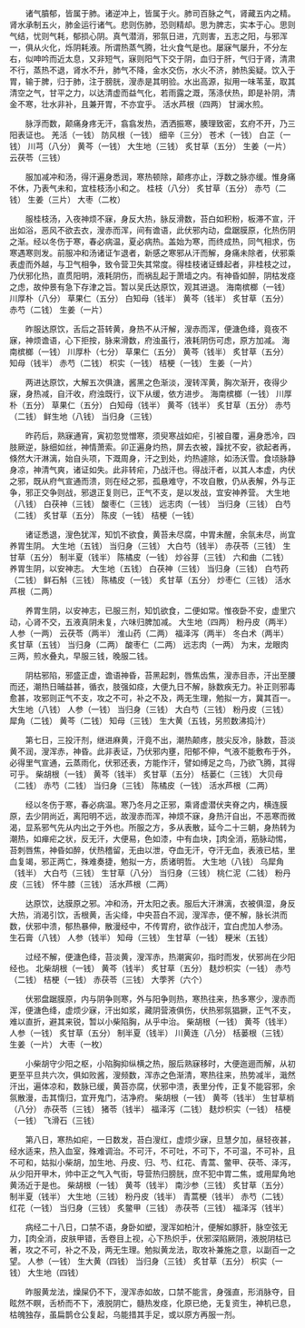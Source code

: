 <!-- { "loadSidebar": true } -->
　　诸气膹郁，皆属于肺。诸逆冲上，皆属于火。肺司百脉之气，肾藏五内之精。肾水承制五火，肺金运行诸气。悲则伤肺，恐则精却。思为脾志，实本于心。思则气结，忧则气耗，郁损心阴。真气潜消，邪氛日进，亢则害，五志之阳，与邪浑一，俱从火化，烁阴耗液。所谓热蒸气腾，壮火食气是也。屡寐气屡升，不分左右，似呻吟而近太息，又非短气，寐则阳气下交于阴，血归于肝，气归于肾，清肃不行，蒸热不退，肾水不升，肺气不降，金水交伤，水火不济，肺热奚疑。饮入于胃，输于脾，归于肺，注于膀胱，溲赤是其明验。水出高源，拟用一味苇茎，取其清空之气，甘平之力，以达清虚而益气化，若雨露之溉，荡涤伏热，即是补阴，清金不寒，壮水非补，且兼开胃，不亦宜乎。 活水芦根（四两） 甘澜水煎。

　　脉浮而数，颠痛身疼无汗，翕翕发热，洒洒振寒，腠理致密，玄府不开，乃三阳表证也。 羌活（一钱） 防风根（一钱） 细辛（三分） 苍术（一钱） 白芷（一钱） 川芎（八分） 黄芩（一钱） 大生地（三钱） 炙甘草（五分） 生姜（一片） 云茯苓（三钱）

　　服加减冲和汤，得汗遍身悉润，寒热顿除，颠疼亦止，浮数之脉亦缓。惟身痛不休，乃表气未和，宜桂枝汤小和之。 桂枝（八分） 炙甘草（五分） 赤芍（二钱） 生姜（三片） 大枣（二枚）

　　服桂枝汤，入夜神烦不寐，身反大热，脉反滑数，苔白如积粉，板滞不宣，汗出如浴，恶风不欲去衣，溲赤而浑，间有谵语，此伏邪内动，盘踞膜原，化热伤阴之渐。经以冬伤于寒，春必病温，夏必病热。盖始为寒，而终成热，同气相求，伤寒遇寒则发。前服冲和汤诸证乍退者，新感之寒邪从汗而解，身痛未除者，伏邪乘表虚而外越，与卫气相争，致令营卫失其常度。得桂枝诸证蜂起者，非桂枝之过，乃伏邪化热，直贯阳明，液耗阴伤，而祸乱起于萧墙之内。有神昏如醉，阴枯发痉之虑，故仲景有急下存津之旨。暂以吴氏达原饮，观其进退。 海南槟榔（一钱） 川厚朴（八分） 草果仁（五分） 白知母（钱半） 黄芩（钱半） 炙甘草（五分） 赤芍（二钱） 生姜（一片）

　　昨服达原饮，舌后之苔转黄，身热不从汗解，溲赤而浑，便溏色绛，竟夜不寐，神烦谵语，心下拒按，脉来滑数，府浊虽行，液耗阴伤可虑，原方加减。 海南槟榔（一钱） 川厚朴（七分） 草果仁（五分） 黄芩（钱半） 炙甘草（五分） 知母（钱半） 赤芍（二钱） 枳实（一钱） 桔梗（一钱） 生姜（一片）

　　两进达原饮，大解五次俱溏，酱黑之色渐淡，溲转浑黄，胸次渐开，夜得少寐，身热减，自汗收，府浊既行，议下从缓，依方进步。 海南槟榔（一钱） 川厚朴（五分） 草果仁（五分） 白知母（钱半） 黄芩（钱半） 炙甘草（五分） 赤芍（二钱） 鲜生地（八钱） 当归身（三钱）

　　昨药后，熟寐通宵，寅初忽觉憎寒，须臾寒战如疟，引被自覆，遍身悉冷，四肢厥逆，脉细如丝，神情萧索。卯正遍身灼热，屏去衣被，躁扰不安，欲起者再，倏然大汗淋漓，始自头项，下溉周身，汗之到处，灼热遽除，如汤沃雪。食顷脉静身凉，神清气爽，诸证如失。此非转疟，乃战汗也。得战汗者，以其人本虚，内伏之邪，既从府气宣通而溃，则在经之邪，孤悬难守，不攻自散，仍从表解，外与正争，邪正交争则战，邪退正复则已，正气不支，是以发战，宜安神养营。 大生地（八钱） 白茯神（三钱） 酸枣仁（三钱） 远志肉（一钱） 当归身（三钱） 白芍（二钱） 炙甘草（五分） 陈皮（一钱） 桔梗（一钱）

　　诸证悉退，溲色犹浑，知饥不欲食，黄苔未尽腐，中胃未醒，余氛未尽，尚宜养胃生阴。 大生地（五钱） 当归身（三钱） 大白芍（钱半） 赤茯苓（三钱） 生甘草（五分） 制半夏（钱半） 陈橘皮（一钱） 炒谷芽（三钱） 六和曲（二钱） 养胃生阴，以安神志。 大生地（五钱） 白茯神（三钱） 当归身（三钱） 白芍药（二钱） 鲜石斛（三钱） 陈橘皮（一钱） 炙甘草（五分） 炒枣仁（三钱） 活水芦根（二两）

　　养胃生阴，以安神志，已服三剂，知饥欲食，二便如常。惟夜卧不安，虚里穴动，心肾不交，五液真阴未复，六味归脾加减。 大生地（四两） 粉丹皮（两半） 人参（一两） 云茯苓（两半） 淮山药（二两） 福泽泻（两半） 冬白术（两半） 炙甘草（五钱） 当归身（二两） 酸枣仁（二两） 远志肉（一两） 为末，龙眼肉三两，煎水叠丸，早服三钱，晚服二钱。

　　阴枯邪陷，邪盛正虚，谵语神昏，苔黑起刺，唇焦齿焦，溲赤目赤，汗出至腰而还，潮热日晡益甚，循衣，肢强如痉，大便九日不解，脉数疾无力。补正则邪毒愈甚，攻邪则正气不支，攻之不可，补之不及，两无生理，勉拟一方，冀其百一。 大生地（八钱） 人参（一钱） 当归身（三钱） 大白芍（三钱） 粉丹皮（三钱） 犀角（二钱） 黄芩（二钱） 知母（三钱） 生大黄（五钱，另煎数沸捣汁）

　　第七日，三投汗剂，继进麻黄，汗竟不出，潮热颠疼，肢尖反冷，脉数，苔淡黄不润，溲浑赤，神昏。此非表证，乃伏邪内壅，阳郁不伸，气液不能敷布于外，必得里气宣通，云蒸雨化，伏邪还表，方能作汗，譬如缚足之鸟，乃欲飞腾，其得可乎。 柴胡根（一钱） 黄芩（钱半） 炙甘草（五分） 栝蒌仁（三钱） 大贝母（二钱） 赤芍（二钱） 当归身（三钱） 陈橘皮（一钱） 活水芦根（二两）

　　经以冬伤于寒，春必病温。寒乃冬月之正邪，乘肾虚潜伏夹脊之内，横连膜原，去少阴尚近，离阳明不远，故溲赤而浑，神烦不寐，身热汗自出，不恶寒而微渴，显系邪气先从内出之于外也。所服之方，多从表散，延今二十三朝，身热转为潮热，如瘅疟之状，反无汗，大便易，色如漆，中有血块，肉全消，筋脉动惕，苔刺唇焦，神昏如醉，伏热稽留，无由以泄，夺血无汗，夺汗无血，表液已枯，里血复竭，邪正两亡，殊难奏捷，勉拟一方，质诸明哲。 大生地（八钱） 乌犀角（钱半） 大白芍（三钱） 生甘草（八分） 当归身（三钱） 桃仁泥（二钱） 粉丹皮（三钱） 怀牛膝（三钱） 活水芦根（二两）

　　达原饮，达膜原之邪。冲和汤，开太阳之表。服后大汗淋漓，衣被俱湿，身反大热，消渴引饮，舌根黄，舌尖绛，中央苔白不润，溲浑赤，便不解，脉长洪而数，伏邪中溃，郁热暴伸，散漫经中，不传胃府，欲作战汗，宜白虎加人参汤。 生石膏（八钱） 人参（钱半） 知母（三钱） 生甘草（一钱） 粳米（五钱）

　　过经不解，便溏色绛，苔淡黄，溲浑赤，热潮寅卯，指时而发，伏邪尚在少阳经也。 北柴胡根（一钱） 黄芩（钱半） 炙甘草（五分） 麸炒枳实（一钱） 赤芍（二钱） 桔梗（一钱） 赤茯苓（三钱） 大荸荠（六个）

　　伏邪盘踞膜原，内与阴争则寒，外与阳争则热，寒热往来，热多寒少，溲赤而浑，便溏色绛，虚烦少寐，汗出如浆，藏阴营液俱伤，伏热邪氛猖獗，正气不支，难以直折，避其来锐，暂以小柴陷胸，从乎中治。 柴胡根（一钱） 黄芩（钱半） 人参（一钱） 炙甘草（五分） 制半夏（钱半） 川黄连（八分） 栝蒌根（三钱） 生姜（一片） 大枣（一枚）

　　小柴胡守少阳之枢，小陷胸抑纵横之热，服后熟寐移时，大便迤逦而解，从初更至平旦共六次，俱如败酱，溲频数，浑赤之色渐清，寒热往来，热势减半，濈然汗出，遍体凉和，数脉已缓，黄苔亦腐，伏邪中溃，表里分传，正复不能容邪，余氛散漫，击其惰归，宜开鬼门，洁净府。 柴胡根（一钱） 黄芩（钱半） 生甘草梢（八分） 赤茯苓（三钱） 猪苓（钱半） 福泽泻（二钱） 麸炒枳实（一钱） 桔梗（一钱） 飞滑石（三钱）

　　第八日，寒热如疟，一日数发，苔白溲红，虚烦少寐，旦慧夕加，昼轻夜甚，经水适来，热入血室，殊难调治。不可汗，不可吐，不可下，不可温，不可补，且不可和，姑拟小柴胡，加生地、丹皮、归、芍、红花、青蒿、鳖甲、茯苓、泽泻，从少阳开甲木，帅中正之气入气街，导营热归膀胱，庶不犯中胃二焦，或用犀角地黄汤近于是也。 柴胡根（一钱） 黄芩（钱半） 南沙参（三钱） 炙甘草（五分） 制半夏（钱半） 大生地（三钱） 粉丹皮（钱半） 青蒿梗（钱半） 赤芍（二钱） 红花（一钱） 当归身（三钱） 炙鳖甲（三钱） 赤茯苓（三钱） 福泽泻（钱半）

　　病经二十八日，口禁不语，身卧如塑，溲浑如柏汁，便解如豚肝，脉空弦无力，肉全消，皮肤甲错，舌卷目上视，心下热炽手，伏邪深陷厥阴，液脱阴枯已著，攻之不可，补之不及，两无生理。勉拟黄龙法，取攻补兼施之意，以副百一之望。 人参（一钱） 生大黄（四钱） 当归身（三钱） 炙甘草（五分） 枳实（一钱） 大生地（四钱）

　　昨服黄龙法，燥屎仍不下，溲浑赤如故，口禁不能言，身强直，形消脉夺，目眩然不瞑，舌桥而不下，液脱阴亡，髓热发痉，化原已绝，无复资生，神机已息，枯魄独存，虽扁鹊仓公复起，乌能措其手足，或以原方再服一剂。

